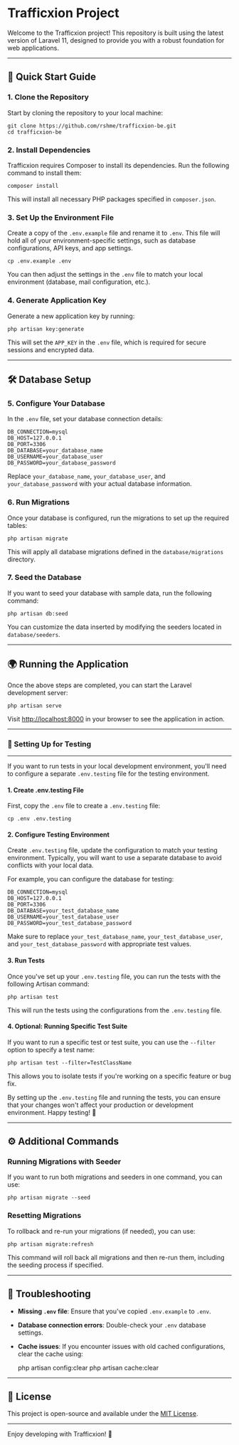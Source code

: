 Trafficxion Project
==================

Welcome to the Trafficxion project! This repository is built using the latest version of Laravel 11, designed to provide you with a robust foundation for web applications.

* * *

🚀 Quick Start Guide
--------------------

### 1\. **Clone the Repository**

Start by cloning the repository to your local machine:

    git clone https://github.com/rshme/trafficxion-be.git
    cd trafficxion-be

### 2\. **Install Dependencies**

Trafficxion requires Composer to install its dependencies. Run the following command to install them:

    composer install

This will install all necessary PHP packages specified in `composer.json`.

### 3\. **Set Up the Environment File**

Create a copy of the `.env.example` file and rename it to `.env`. This file will hold all of your environment-specific settings, such as database configurations, API keys, and app settings.

    cp .env.example .env

You can then adjust the settings in the `.env` file to match your local environment (database, mail configuration, etc.).

### 4\. **Generate Application Key**

Generate a new application key by running:

    php artisan key:generate

This will set the `APP_KEY` in the `.env` file, which is required for secure sessions and encrypted data.

* * *

🛠️ Database Setup
------------------

### 5\. **Configure Your Database**

In the `.env` file, set your database connection details:

    DB_CONNECTION=mysql
    DB_HOST=127.0.0.1
    DB_PORT=3306
    DB_DATABASE=your_database_name
    DB_USERNAME=your_database_user
    DB_PASSWORD=your_database_password

Replace `your_database_name`, `your_database_user`, and `your_database_password` with your actual database information.

### 6\. **Run Migrations**

Once your database is configured, run the migrations to set up the required tables:

    php artisan migrate

This will apply all database migrations defined in the `database/migrations` directory.

### 7\. **Seed the Database**

If you want to seed your database with sample data, run the following command:

    php artisan db:seed

You can customize the data inserted by modifying the seeders located in `database/seeders`.

* * *

🌍 Running the Application
--------------------------

Once the above steps are completed, you can start the Laravel development server:

    php artisan serve

Visit [http://localhost:8000](http://localhost:8000) in your browser to see the application in action.

* * *

### 🧪 Setting Up for Testing
------------------

If you want to run tests in your local development environment, you'll need to configure a separate `.env.testing` file for the testing environment.

#### 1\. **Create .env.testing File**

First, copy the `.env` file to create a `.env.testing` file:

    cp .env .env.testing

#### 2\. **Configure Testing Environment**

Create `.env.testing` file, update the configuration to match your testing environment. Typically, you will want to use a separate database to avoid conflicts with your local data.

For example, you can configure the database for testing:

    DB_CONNECTION=mysql
    DB_HOST=127.0.0.1
    DB_PORT=3306
    DB_DATABASE=your_test_database_name
    DB_USERNAME=your_test_database_user
    DB_PASSWORD=your_test_database_password

Make sure to replace `your_test_database_name`, `your_test_database_user`, and `your_test_database_password` with appropriate test values.

#### 3\. **Run Tests**

Once you've set up your `.env.testing` file, you can run the tests with the following Artisan command:

    php artisan test

This will run the tests using the configurations from the `.env.testing` file.

#### 4\. **Optional: Running Specific Test Suite**

If you want to run a specific test or test suite, you can use the `--filter` option to specify a test name:

    php artisan test --filter=TestClassName

This allows you to isolate tests if you're working on a specific feature or bug fix.

By setting up the `.env.testing` file and running the tests, you can ensure that your changes won't affect your production or development environment. Happy testing! 🎉

* * *
⚙️ Additional Commands
----------------------

### Running Migrations with Seeder

If you want to run both migrations and seeders in one command, you can use:

    php artisan migrate --seed

### Resetting Migrations

To rollback and re-run your migrations (if needed), you can use:

    php artisan migrate:refresh

This command will roll back all migrations and then re-run them, including the seeding process if specified.

* * *

🔧 Troubleshooting
------------------

*   **Missing `.env` file**: Ensure that you've copied `.env.example` to `.env`.
*   **Database connection errors**: Double-check your `.env` database settings.
*   **Cache issues**: If you encounter issues with old cached configurations, clear the cache using:

    php artisan config:clear
    php artisan cache:clear

* * *

📄 License
----------

This project is open-source and available under the [MIT License](LICENSE).

* * *

Enjoy developing with Trafficxion! 🎉